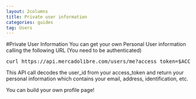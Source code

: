 ```yaml
---
layout: 2columns
title: Private user information
categories: guides
tag: Users
---
```


#Private User Information
You can get your own Personal User information calling the following URL (You need to be authenticated)

<pre class="terminal">
curl https://api.mercadolibre.com/users/me?access_token=$ACCESS_TOKEN
</pre>

This API call decodes the user_id from your access_token and return your personal information which contains your email, address, identification, etc.

You can build your own profile page!

